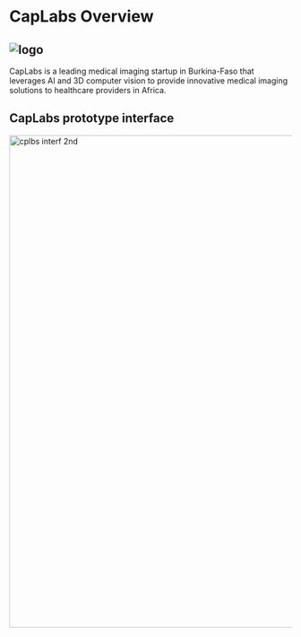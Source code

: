 # CapLabs Overview
## ![logo](https://github.com/CapLabs-ai/MVP/assets/138379514/6bc623dc-0bd1-4ded-b376-ce54e5426946)
CapLabs is a leading medical imaging startup in Burkina-Faso that leverages AI and 3D computer vision to provide innovative medical imaging solutions to healthcare providers in Africa.

## CapLabs prototype interface
<img width="878" alt="cplbs interf 2nd" src="https://github.com/CapLabs-ai/MVP/assets/92258644/1550a003-8317-4e21-a13b-5f043c22e4dc">
